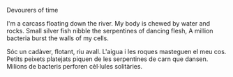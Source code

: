Devourers of time 
 
I'm a carcass floating down the river. 
My body is chewed by water and rocks. 
Small silver fish nibble the serpentines of dancing flesh, 
A million bacteria burst the walls of my cells. 
 
 
Sóc un cadàver, flotant, riu avall. 
L'aigua i les roques masteguen el meu cos. 
Petits peixets platejats piquen 
de les serpentines de carn que dansen. 
Milions de bacteris perforen cèl·lules solitàries. 